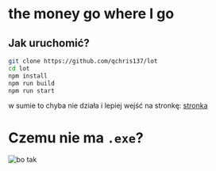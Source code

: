 # the money go where I go

## Jak uruchomić?
```sh
git clone https://github.com/qchris137/lot
cd lot
npm install
npm run build
npm run start
```

w sumie to chyba nie działa i lepiej wejść na stronkę:
[stronka](https://lot-qchris137s-projects.vercel.app/)

# Czemu nie ma `.exe`?
![bo tak](https://cdn.discordapp.com/attachments/1016337185575800965/1212655554565111828/Screenshot_20240226-161541_TikTok.png?ex=65f2a07e&is=65e02b7e&hm=664d72bd836731128572386a13ea2fa219e368a8cfe30d65f2f0bf5f075fa559&)